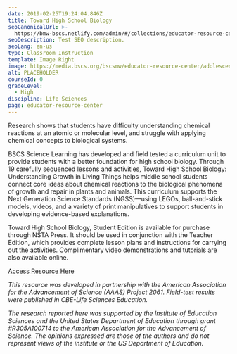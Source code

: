 ```yaml
---
date: 2019-02-25T19:24:04.846Z
title: Toward High School Biology
seoCanonicalUrl: >-
  https://bmw-bscs.netlify.com/admin/#/collections/educator-resource-center/toward-high-school-biology
seoDescription: Test SEO description.
seoLang: en-us
type: Classroom Instruction
template: Image Right
image: https://media.bscs.org/bscsmw/educator-resource-center/adolescent-girl.jpg
alt: PLACEHOLDER
courseId: 0
gradeLevel:
  - High
discipline: Life Sciences
page: educator-resource-center
---
```

Research shows that students have difficulty understanding chemical reactions at an atomic or molecular level, and struggle with applying chemical concepts to biological systems.

BSCS Science Learning has developed and field tested a curriculum unit to provide students with a better foundation for high school biology. Through 19 carefully sequenced lessons and activities, Toward High School Biology: Understanding Growth in Living Things helps middle school students connect core ideas about chemical reactions to the biological phenomena of growth and repair in plants and animals. This curriculum supports the Next Generation Science Standards (NGSS)—using LEGOs, ball-and-stick models, videos, and a variety of print manipulatives to support students in developing evidence-based explanations.  

Toward High School Biology, Student Edition is available for purchase through NSTA Press. It should be used in conjunction with the Teacher Edition, which provides complete lesson plans and instructions for carrying out the activities. Complimentary video demonstrations and tutorials are also available online.   

<a class="btn btn-outline-secondary" href="https://www.nsta.org/store/product_detail.aspx?id=10.2505/9781681404431/" target="_blank" rel="noopener noreferrer">Access Resource Here</a>

_This resource was developed in partnership with the American Association for the Advancement of Science (AAAS) Project 2061. Field-test results were published in CBE-Life Sciences Education._

_The research reported here was supported by the Institute of Education Sciences and the United States Department of Education through grant #R305A100714 to the American Association for the Advancement of Science. The opinions expressed are those of the authors and do not represent views of the institute or the US Department of Education._
